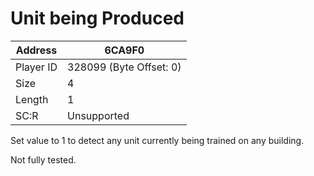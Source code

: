 
#  Unit being Produced
Address   | 6CA9F0
----------|-------------
Player ID | 328099 (Byte Offset: 0)
Size 	  | 4
Length 	  | 1
SC:R      | Unsupported

Set value to 1 to detect any unit currently being trained on any building.

Not fully tested.
